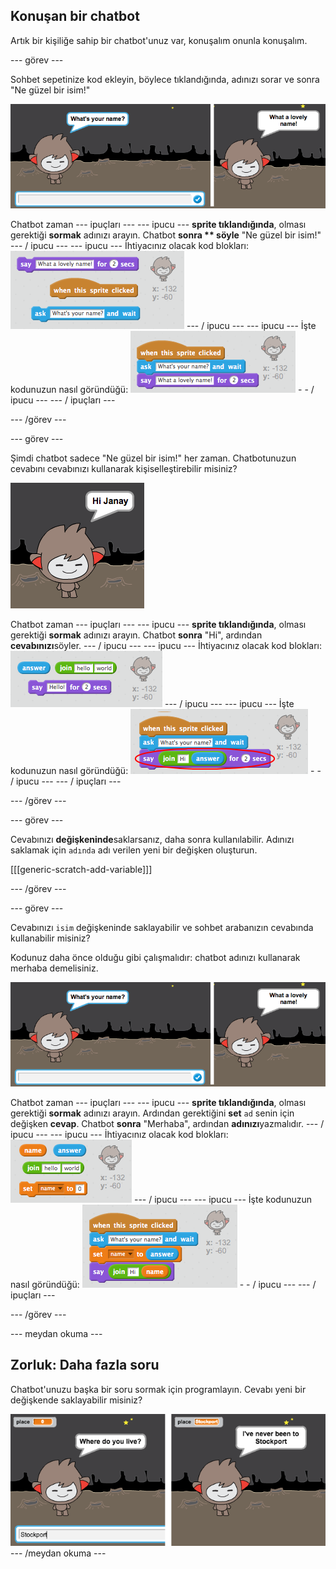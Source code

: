 ## Konuşan bir chatbot

Artık bir kişiliğe sahip bir chatbot'unuz var, konuşalım onunla konuşalım.

\--- görev \---

Sohbet sepetinize kod ekleyin, böylece tıklandığında, adınızı sorar ve sonra "Ne güzel bir isim!"

![Bir ChatBot yanıtını test etme](images/chatbot-ask-test.png)

Chatbot zaman \--- ipuçları \--- \--- ipucu \--- **sprite tıklandığında**, olması gerektiği **sormak** adınızı arayın. Chatbot **sonra ** söyle** "Ne güzel bir isim!" \--- / ipucu \--- \--- ipucu \--- İhtiyacınız olacak kod blokları: ![Blocks for a ChatBot reply](images/chatbot-ask-blocks.png) \--- / ipucu \--- \--- ipucu \--- İşte kodunuzun nasıl göründüğü: ![Code for a ChatBot reply](images/chatbot-ask-code.png) - - / ipucu \--- \--- / ipuçları \---</p> 

\--- /görev \---

\--- görev \---

Şimdi chatbot sadece "Ne güzel bir isim!" her zaman. Chatbotunuzun cevabını cevabınızı kullanarak kişiselleştirebilir misiniz?

![Kişiselleştirilmiş bir cevabı test etme](images/chatbot-answer-test.png)

Chatbot zaman \--- ipuçları \--- \--- ipucu \--- **sprite tıklandığında**, olması gerektiği **sormak** adınızı arayın. Chatbot **sonra** "Hi", ardından **cevabınızı**söyler. \--- / ipucu \--- \--- ipucu \--- İhtiyacınız olacak kod blokları: ![Blocks for a personalised reply](images/chatbot-answer-blocks.png) \--- / ipucu \--- \--- ipucu \--- İşte kodunuzun nasıl göründüğü: ![Code for a personalised reply](images/chatbot-answer-code.png) - - / ipucu \--- \--- / ipuçları \---

\--- /görev \---

\--- görev \---

Cevabınızı **değişkeninde**saklarsanız, daha sonra kullanılabilir. Adınızı saklamak için `adında` adı verilen yeni bir değişken oluşturun.

[[[generic-scratch-add-variable]]]

\--- /görev \---

\--- görev \---

Cevabınızı `isim` değişkeninde saklayabilir ve sohbet arabanızın cevabında kullanabilir misiniz?

Kodunuz daha önce olduğu gibi çalışmalıdır: chatbot adınızı kullanarak merhaba demelisiniz.

![Bir 'isim' değişkeni testi](images/chatbot-ask-test.png)

Chatbot zaman \--- ipuçları \--- \--- ipucu \--- **sprite tıklandığında**, olması gerektiği **sormak** adınızı arayın. Ardından gerektiğini **set** `ad` senin için değişken **cevap**. Chatbot **sonra** "Merhaba", ardından **adınızı**yazmalıdır. \--- / ipucu \--- \--- ipucu \--- İhtiyacınız olacak kod blokları: ![Blocks for a 'name' variable](images/chatbot-variable-blocks.png) \--- / ipucu \--- \--- ipucu \--- İşte kodunuzun nasıl göründüğü: ![Code for a 'name' variable](images/chatbot-variable-code.png) - - / ipucu \--- \--- / ipuçları \---

\--- /görev \---

\--- meydan okuma \---

## Zorluk: Daha fazla soru

Chatbot'unuzu başka bir soru sormak için programlayın. Cevabı yeni bir değişkende saklayabilir misiniz?

![Daha çok soru](images/chatbot-question.png) \--- /meydan okuma \---